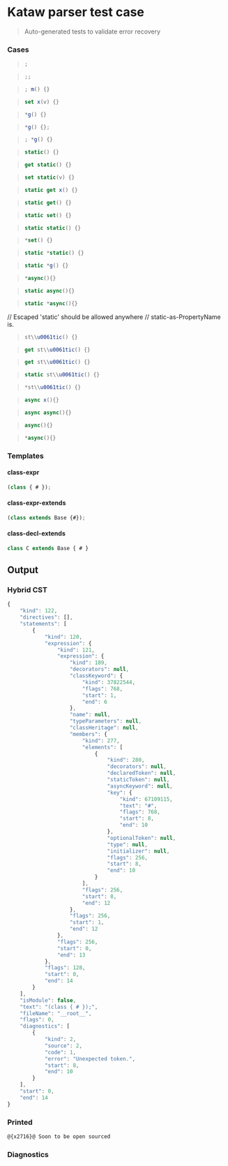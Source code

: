 # Kataw parser test case

> Auto-generated tests to validate error recovery
>

### Cases

> `````js
> ;
> `````

> `````js
> ;;
> `````

> `````js
> ; m() {}
> `````

> `````js
> set x(v) {}
> `````

> `````js
> *g() {}
> `````

> `````js
> *g() {};
> `````

> `````js
> ; *g() {}
> `````

> `````js
> static() {}
> `````

> `````js
> get static() {}
> `````

> `````js
> set static(v) {}
> `````

> `````js
> static get x() {}
> `````

> `````js
> static get() {}
> `````

> `````js
> static set() {}
> `````

> `````js
> static static() {}
> `````

> `````js
> *set() {}
> `````

> `````js
> static *static() {}
> `````

> `````js
> static *g() {}
> `````

> `````js
> *async(){}
> `````

> `````js
> static async(){}
> `````

> `````js
> static *async(){}
> `````

// Escaped 'static' should be allowed anywhere
// static-as-PropertyName is.

> `````js
> st\\u0061tic() {}
> `````

> `````js
> get st\\u0061tic() {}
> `````

> `````js
> get st\\u0061tic() {}
> `````

> `````js
> static st\\u0061tic() {}
> `````

> `````js
> *st\\u0061tic() {}
> `````

> `````js
> async x(){}
> `````

> `````js
> async async(){}
> `````

> `````js
> async(){}
> `````

> `````js
> *async(){}
> `````

### Templates

#### class-expr

`````js
(class { # });
`````

#### class-expr-extends

`````js
(class extends Base {#});
`````

#### class-decl-extends

`````js
class C extends Base { # }
`````

## Output

### Hybrid CST

```javascript
{
    "kind": 122,
    "directives": [],
    "statements": [
        {
            "kind": 120,
            "expression": {
                "kind": 121,
                "expression": {
                    "kind": 189,
                    "decorators": null,
                    "classKeyword": {
                        "kind": 37822544,
                        "flags": 768,
                        "start": 1,
                        "end": 6
                    },
                    "name": null,
                    "typeParameters": null,
                    "classHeritage": null,
                    "members": {
                        "kind": 277,
                        "elements": [
                            {
                                "kind": 280,
                                "decorators": null,
                                "declaredToken": null,
                                "staticToken": null,
                                "asyncKeyword": null,
                                "key": {
                                    "kind": 67109115,
                                    "text": "#",
                                    "flags": 768,
                                    "start": 8,
                                    "end": 10
                                },
                                "optionalToken": null,
                                "type": null,
                                "initializer": null,
                                "flags": 256,
                                "start": 8,
                                "end": 10
                            }
                        ],
                        "flags": 256,
                        "start": 8,
                        "end": 12
                    },
                    "flags": 256,
                    "start": 1,
                    "end": 12
                },
                "flags": 256,
                "start": 0,
                "end": 13
            },
            "flags": 128,
            "start": 0,
            "end": 14
        }
    ],
    "isModule": false,
    "text": "(class { # });",
    "fileName": "__root__",
    "flags": 0,
    "diagnostics": [
        {
            "kind": 2,
            "source": 2,
            "code": 1,
            "error": "Unexpected token.",
            "start": 8,
            "end": 10
        }
    ],
    "start": 0,
    "end": 14
}
```

### Printed

```javascript
@{x2716}@ Soon to be open sourced
```

### Diagnostics

```javascript

```

